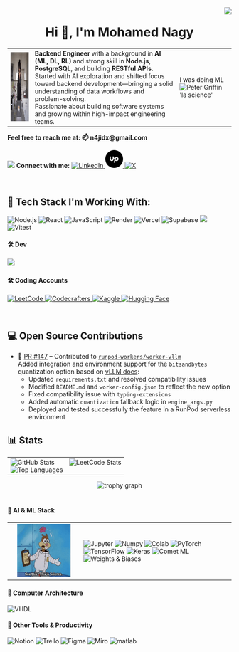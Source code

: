 <img align="right" src="https://visitor-badge.laobi.icu/badge?page_id=mohamednaji7.mohamednaji7&" />


<h1 align="center">Hi 👋, I'm Mohamed Nagy</h1>




  
<table>
  <tr>
    <td>
      <img src="assets/lgtm-looks-good-to-me.gif" width="165" height="155" alt="LGTM code review" />
    </td>
    <td>
      <strong>Backend Engineer</strong> with a background in <strong>AI (ML, DL, RL)</strong> and strong skill in 
      <strong>Node.js</strong>, <strong>PostgreSQL</strong>, and building <strong>RESTful APIs</strong>.<br />
      Started with AI exploration and shifted focus toward backend development—bringing a solid understanding of 
      data workflows and problem-solving.<br />
      Passionate about building software systems and growing within high-impact engineering teams.
    </td>
    <td>
      I was doing ML <img src="assets/la-science.gif" width="165" height="145" alt="Peter Griffin 'la science'" />  
    
  </td>
  </tr>
</table>




<p align="left">
  <span><strong>Feel free to reach me at:  📫  n4jidx@gmail.com  </strong></span>  
   
  <img src="https://tenor.com/view/bitcoin-call-call-me-call-me-sticker-call-me-sticker-design-gif-12054832765632269546.gif" width="25" highet="25"> **Connect with me:**    <a href="https://www.linkedin.com/in/mohamed-naji/" target="_blank">
    <img src="https://linkedin.com/favicon.ico" alt="LinkedIn" height="40px" width="40px" />
  </a>
  <a href="https://www.upwork.com/freelancers/~01e69dc586f1332a26" target="_blank">
    <img src="assets/upwork_icon.png" alt="Upwork" height="40px" width="40px" />
  </a>
  <a href="https://x.com/DxN4ji" target="_blank">
    <img src="https://x.com/favicon.ico" alt="X" height="40px" width="40px" />
  </a>
</p>

<br />

## 🚀 Tech Stack I'm Working With:

<p>
  <img alt="Node.js" src="https://img.shields.io/badge/Node.js-43853D?style=for-the-badge&logo=node.js&logoColor=white" />
  <img alt="React" src="https://img.shields.io/badge/React-20232A?style=for-the-badge&logo=react&logoColor=white" />
  <img alt="JavaScript" src="https://img.shields.io/badge/JavaScript-323330?style=for-the-badge&logo=javascript&logoColor=F7DF1E" />
  <img alt="Render" src="https://img.shields.io/badge/Render-46E3B7?style=for-the-badge&logo=render&logoColor=black" />
  <img alt="Vercel" src="https://img.shields.io/badge/Vercel-000000?style=for-the-badge&logo=vercel&logoColor=white" />
  <img alt="Supabase" src="https://img.shields.io/badge/Supabase-181818?style=for-the-badge&logo=supabase&logoColor=white" />
  <img src="https://go-skill-icons.vercel.app/api/icons?i=express,typescript,vite,npm,postgresql" height="40"/> 
  <img alt="Vitest" src="https://img.shields.io/badge/Vitest-%236E9F18?style=for-the-badge&logo=Vitest&logoColor=%23fcd703" />

</p>



#### 🛠️ Dev 

<p> 
  <img src="https://skillicons.dev/icons?i=git,vscode,bash,ubuntu,java,python" height="40" />
</p>


#### 🛠️ Coding Accounts

<p>
  <!-- LeetCode -->
  <a href="https://leetcode.com/u/mohamed-nagy/" target="_blank">
    <img src="https://leetcode.com/favicon.ico" alt="LeetCode" height="30px" width="30px" />
  </a>
  <!-- Codecrafters -->
  <a href="https://app.codecrafters.io/users/mohamednaji7" target="_blank">
    <img src="https://codecrafters.io/favicon.ico" alt="Codecrafters" height="30px" width="30px" />
  </a>
  <!-- Kaggle -->
  <a href="https://www.kaggle.com/mohamedahmednaji" target="_blank">
    <img src="https://kaggle.com/favicon.ico" alt="Kaggle" height="30px" width="30px" />
  </a>
  <!-- Hugging Face -->
  <a href="https://huggingface.co/n4jiDX" target="_blank">
    <img src="https://huggingface.co/favicon.ico" alt="Hugging Face" height="30px" width="30px" />
  </a>
</p>  


<br />

## 💻 Open Source Contributions

- 🧩 [PR #147](https://github.com/runpod-workers/worker-vllm/pull/147) – Contributed to [`runpod-workers/worker-vllm`](https://github.com/runpod-workers/worker-vllm)  
  Added integration and environment support for the `bitsandbytes` quantization option based on [vLLM docs](https://docs.vllm.ai/en/stable/quantization/bnb.html):  
  - Updated `requirements.txt` and resolved compatibility issues  
  - Modified `README.md` and `worker-config.json` to reflect the new option  
  - Fixed compatibility issue with `typing-extensions`
  - Added automatic `quantization` fallback logic in `engine_args.py`  
  - Deployed and tested successfully the feature in a RunPod serverless environment

## 📊 Stats

<table>
  <tr>
    <td valign="top" width="50%">
      <img src="https://github-readme-stats.vercel.app/api?username=mohamednaji7&hide_title=True&hide_rank=false&show_icons=true&include_all_commits=false&count_private=true&disable_animations=false&show=reviews,prs_merged,issues&theme=github_dark&locale=en&hide_border=true&order=1" alt="GitHub Stats" /><br>
      <img src="https://github-readme-stats.vercel.app/api/top-langs?username=mohamednaji7&locale=en&hide_title=false&layout=compact&card_width=320&langs_count=5&theme=blue-green&hide_border=true&order=2" alt="Top Languages" />
    </td>
    <td valign="top" width="50%">
      <img src="https://leetcard.jacoblin.cool/mohamed-nagy?theme=dark&font=Scada&ext=activity" alt="LeetCode Stats" />
    </td>
  </tr>
</table>





<div align="center">
  <img src="https://github-profile-trophy.vercel.app?username=mohamednaji7&theme=dracula&column=8&row=1&margin-w=8&margin-h=15&no-bg=true&no-frame=true&order=4" height="150" alt="trophy graph"  />

</div>  


<!-- <img src="https://github-profile-summary-cards.vercel.app/api/cards/profile-details?username=mohamednaji7&theme=default" /> -->

# 


#### 🤖 AI & ML Stack

<table>
  <tr>
    <td align="center" width="150px">
      <img src="assets/see-this-this-is-science.gif" width="120" height="120" /> 
    </td>
    <td>
      <p>
        <img alt="Jupyter" src="https://img.shields.io/badge/Jupyter-F37626?style=for-the-badge&logo=jupyter&logoColor=white" />
        <img alt="Numpy" src="https://img.shields.io/badge/Numpy-777BB4?style=for-the-badge&logo=numpy&logoColor=white" />
        <img alt="Colab" src="https://img.shields.io/badge/Colab-F9AB00?style=for-the-badge&logo=googlecolab&color=525252" />
        <img alt="PyTorch" src="https://img.shields.io/badge/PyTorch-EE4C2C?style=for-the-badge&logo=pytorch&logoColor=white" />
        <img alt="TensorFlow" src="https://img.shields.io/badge/TensorFlow-FF6F00?style=for-the-badge&logo=tensorflow&logoColor=white" />
        <img alt="Keras" src="https://img.shields.io/badge/Keras-FF0000?style=for-the-badge&logo=keras&logoColor=white" />
        <img alt="Comet ML" src="https://custom-icon-badges.demolab.com/badge/comet%20ml-262c3e?style=for-the-badge&logo=logo_comet_ml&logoColor=black" />
        <img alt="Weights & Biases" src="https://img.shields.io/badge/Weights_&_Biases-FFBE00?style=for-the-badge&logo=WeightsAndBiases&logoColor=white" />
      </p>
    </td>
  </tr>
</table>

#### 🧠 Computer Architecture

  <img alt="VHDL" src="https://img.shields.io/badge/VHDL-9E1B32?style=for-the-badge&logoColor=white" />


#### 🧰 Other Tools & Productivity

<p>
  <img alt="Notion" src="https://img.shields.io/badge/Notion-000000?style=for-the-badge&logo=notion&logoColor=white" />
  <img alt="Trello" src="https://img.shields.io/badge/Trello-0052CC?style=for-the-badge&logo=trello&logoColor=white" />
  <img alt="Figma" src="https://img.shields.io/badge/Figma-F24E1E?style=for-the-badge&logo=figma&logoColor=white" />
  <img alt="Miro" src="https://img.shields.io/badge/Miro-F7C922?style=for-the-badge&logo=Miro&logoColor=050036" />
  <img src="https://upload.wikimedia.org/wikipedia/commons/2/21/Matlab_Logo.png" alt="matlab" width="30" height="30"/> </a> <a href="https://opencv.org/" target="_blank" rel="noreferrer">
</p>
